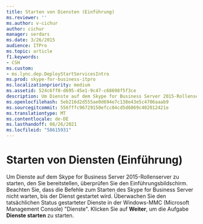```yaml
---
title: Starten von Diensten (Einführung)
ms.reviewer: ''
ms.author: v-cichur
author: cichur
manager: serdars
ms.date: 3/26/2015
audience: ITPro
ms.topic: article
f1.keywords:
- CSH
ms.custom:
- ms.lync.dep.DeployStartServicesIntro
ms.prod: skype-for-business-itpro
ms.localizationpriority: medium
ms.assetid: 524c6ff0-d695-45e1-9c47-c68698f5f3ce
description: Um Dienste auf dem Skype for Business Server 2015-Rollenserver zu starten, den Sie bereitstellen, überprüfen Sie den Einführungsbildschirm. Beachten Sie, dass die Befehle zum Starten des Skype for Business Server nicht warten, bis der Dienst gestartet wird. Überwachen Sie den tatsächlichen Status gestarteter Dienste in der Windows-MMC (Microsoft Management Console) "Dienste". Klicken Sie auf Weiter, um die Aufgabe Dienste starten zu starten.
ms.openlocfilehash: 5eb216d2d555ae0d694e7c138e43e5c4706aaab9
ms.sourcegitcommit: 556fffc96729150efcc04cd5d6069c402012421e
ms.translationtype: MT
ms.contentlocale: de-DE
ms.lasthandoff: 08/26/2021
ms.locfileid: "58615931"
---
```

# <a name="startservices-intro"></a>Starten von Diensten (Einführung)
 
Um Dienste auf dem Skype for Business Server 2015-Rollenserver zu starten, den Sie bereitstellen, überprüfen Sie den Einführungsbildschirm. Beachten Sie, dass die Befehle zum Starten des Skype for Business Server nicht warten, bis der Dienst gestartet wird. Überwachen Sie den tatsächlichen Status gestarteter Dienste in der Windows-MMC (Microsoft Management Console) "Dienste". Klicken Sie auf **Weiter**, um die Aufgabe **Dienste starten** zu starten.
  

